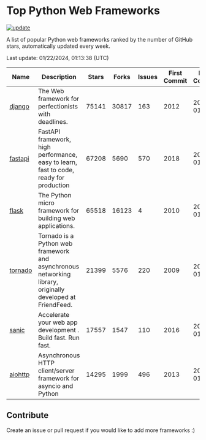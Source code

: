 # Top Python Web Frameworks

[![update](https://github.com/sunnysid3up/python-web-frameworks/actions/workflows/update.yml/badge.svg)](https://github.com/sunnysid3up/python-web-frameworks/actions/workflows/update.yml)

A list of popular Python web frameworks ranked by the number of GitHub stars, automatically updated every week.

Last update: 01/22/2024, 01:13:38 (UTC)

| Name          | Description          | Stars                     | Forks          | Issues               | First Commit        | Last Commit         |
|---------------|----------------------|---------------------------|----------------|----------------------|---------------------|---------------------|
| [django](https://github.com/django/django) | The Web framework for perfectionists with deadlines. | 75141 | 30817 | 163 | 2012 | 2024-01-21 |
| [fastapi](https://github.com/tiangolo/fastapi) | FastAPI framework, high performance, easy to learn, fast to code, ready for production | 67208 | 5690 | 570 | 2018 | 2024-01-22 |
| [flask](https://github.com/pallets/flask) | The Python micro framework for building web applications. | 65518 | 16123 | 4 | 2010 | 2024-01-21 |
| [tornado](https://github.com/tornadoweb/tornado) | Tornado is a Python web framework and asynchronous networking library, originally developed at FriendFeed. | 21399 | 5576 | 220 | 2009 | 2024-01-21 |
| [sanic](https://github.com/sanic-org/sanic) |  Accelerate your web app development . Build fast. Run fast. | 17557 | 1547 | 110 | 2016 | 2024-01-21 |
| [aiohttp](https://github.com/aio-libs/aiohttp) | Asynchronous HTTP client/server framework for asyncio and Python | 14295 | 1999 | 496 | 2013 | 2024-01-21 |

## Contribute 

Create an issue or pull request if you would like to add more frameworks :)